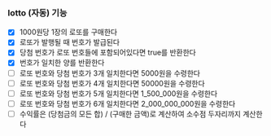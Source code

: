 ### lotto (자동) 기능
- [x] 1000원당 1장의 로또를 구매한다
- [x] 로또가 발행될 때 번호가 발급된다
- [x] 당첨 번호가 로또 번호들에 포함되어있다면 true를 반환한다
- [x] 번호가 일치한 양를 반환한다
- [ ] 로또 번호와 당첨 번호가 3개 일치한다면 5000원을 수령한다
- [ ] 로또 번호와 당첨 번호가 4개 일치한다면 50000원을 수령한다
- [ ] 로또 번호와 당첨 번호가 5개 일치한다면 1_500_000원을 수령한다
- [ ] 로또 번호와 당첨 번호가 6개 일치한다면 2_000_000_000원을 수령한다
- [ ] 수익률은 (당첨금의 모든 합) / (구매한 금액)로 계산하여 소수점 두자리까지 계산한다